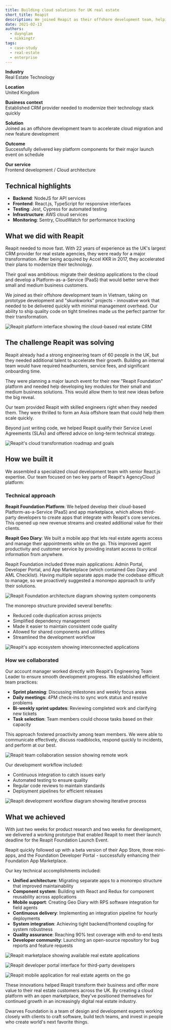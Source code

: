 ```yaml
---
title: Building cloud solutions for UK real estate
short_title: Reapit
description: We joined Reapit as their offshore development team, helping them transform their desktop software into a modern cloud platform. Our agile team delivered critical components on a tight timeline for their major platform launch.
date: 2021-02-13
authors:
  - duynglam
  - nikkingtr
tags:
  - case-study
  - real-estate
  - enterprise
---
```


**Industry**\
Real Estate Technology

**Location**\
United Kingdom

**Business context**\
Established CRM provider needed to modernize their technology stack quickly

**Solution**\
Joined as an offshore development team to accelerate cloud migration and new feature development

**Outcome**\
Successfully delivered key platform components for their major launch event on schedule

**Our service**\
Frontend development / Cloud architecture

## Technical highlights

- **Backend**: NodeJS for API services
- **Frontend**: React.js, TypeScript for responsive interfaces
- **Testing**: Jest, Cypress for automated testing
- **Infrastructure**: AWS cloud services
- **Monitoring**: Sentry, CloudWatch for performance tracking

## What we did with Reapit

Reapit needed to move fast. With 22 years of experience as the UK's largest CRM provider for real estate agencies, they were ready for a major transformation. After being acquired by Accel KKR in 2017, they accelerated their plans to modernize their technology.

Their goal was ambitious: migrate their desktop applications to the cloud and develop a Platform-as-a-Service (PaaS) that would better serve their small and medium business customers.

We joined as their offshore development team in Vietnam, taking on prototype development and "skunkworks" projects - innovative work that needed to be delivered quickly with minimal management overhead. Our ability to ship quality code on tight timelines made us the perfect partner for their transformation.

![Reapit platform interface showing the cloud-based real estate CRM](assets/reapit-platform.webp)

## The challenge Reapit was solving

Reapit already had a strong engineering team of 60 people in the UK, but they needed additional talent to accelerate their growth. Building an internal team would have required headhunters, service fees, and significant onboarding time.

They were planning a major launch event for their new "Reapit Foundation" platform and needed help developing key modules for their small and medium business solutions. This would allow them to test new ideas before the big reveal.

Our team provided Reapit with skilled engineers right when they needed them. They were thrilled to form an Asia offshore team that could help them scale quickly.

Beyond just writing code, we helped Reapit qualify their Service Level Agreements (SLAs) and offered advice on long-term technical strategy.

![Reapit's cloud transformation roadmap and goals](assets/reapit-transformation.webp)

## How we built it

We assembled a specialized cloud development team with senior React.js expertise. Our team focused on two key parts of Reapit's AgencyCloud platform:

### Technical approach

**Reapit Foundation Platform**: We helped develop their cloud-based Platform-as-a-Service (PaaS) and app marketplace, which allows third-party developers to create apps that integrate with Reapit's core services. This opened up new revenue streams and created additional value for their clients.

**Reapit Geo Diary**: We built a mobile app that lets real estate agents access and manage their appointments while on the go. This improved agent productivity and customer service by providing instant access to critical information from anywhere.

Reapit Foundation included three main applications: Admin Portal, Developer Portal, and App Marketplace (which contained Geo Diary and AML Checklist). Having multiple separate apps made the codebase difficult to manage, so we proactively suggested a monorepo approach to unify their solutions.

![Reapit Foundation architecture diagram showing system components](assets/reapit-foundation.webp)

The monorepo structure provided several benefits:

- Reduced code duplication across projects
- Simplified dependency management
- Made it easier to maintain consistent code quality
- Allowed for shared components and utilities
- Streamlined the development workflow

![Reapit's app ecosystem showing interconnected applications](assets/reapit-apps.webp)

### How we collaborated

Our account manager worked directly with Reapit's Engineering Team Leader to ensure smooth development progress. We established efficient team practices:

- **Sprint planning**: Discussing milestones and weekly focus areas
- **Daily meetings**: 4PM check-ins to sync work status and resolve problems
- **Bi-weekly sprint updates**: Reviewing completed work and clarifying new tickets
- **Task selection**: Team members could choose tasks based on their capacity

This approach fostered proactivity among team members. We were able to communicate effectively, discuss roadblocks, respond quickly to incidents, and perform at our best.

![Reapit team collaboration session showing remote work](assets/reapit-collaboration.webp)

Our development workflow included:

- Continuous integration to catch issues early
- Automated testing to ensure quality
- Regular code reviews to maintain standards
- Deployment pipelines for efficient releases

![Reapit development workflow diagram showing iterative process](assets/reapit-workflow.webp)

## What we achieved

With just two weeks for product research and two weeks for development, we delivered a working prototype that enabled Reapit to meet their launch deadline for the Reapit Foundation Launch Event.

Reapit quickly followed up with a beta version of their App Store, three mini-apps, and the Foundation Developer Portal - successfully enhancing their Foundation App Marketplace.

Our key technical accomplishments included:

- **Unified architecture**: Migrating separate apps to a monorepo structure that improved maintainability
- **Component system**: Building with React and Redux for component reusability across applications
- **Mobile support**: Creating Geo Diary with RPS software integration for field agents
- **Continuous delivery**: Implementing an integration pipeline for hourly deployments
- **System integration**: Achieving tight backend/frontend coupling for system robustness
- **Quality assurance**: Reaching 90% test coverage with end-to-end tests
- **Developer community**: Launching an open-source repository for bug reports and feature requests

![Reapit marketplace showing available real estate applications](assets/reapit-marketplace.webp)

![Reapit developer portal interface for third-party developers](assets/reapit-developer-portal.webp)

![Reapit mobile application for real estate agents on the go](assets/reapit-mobile-app.webp)

These innovations helped Reapit transform their business and offer more value to their real estate customers across the UK. By creating a cloud platform with an open marketplace, they've positioned themselves for continued growth in an increasingly digital real estate industry.

Dwarves Foundation is a team of design and development experts working closely with clients to craft software, build tech teams, and invest in people who create world's next favorite things.
